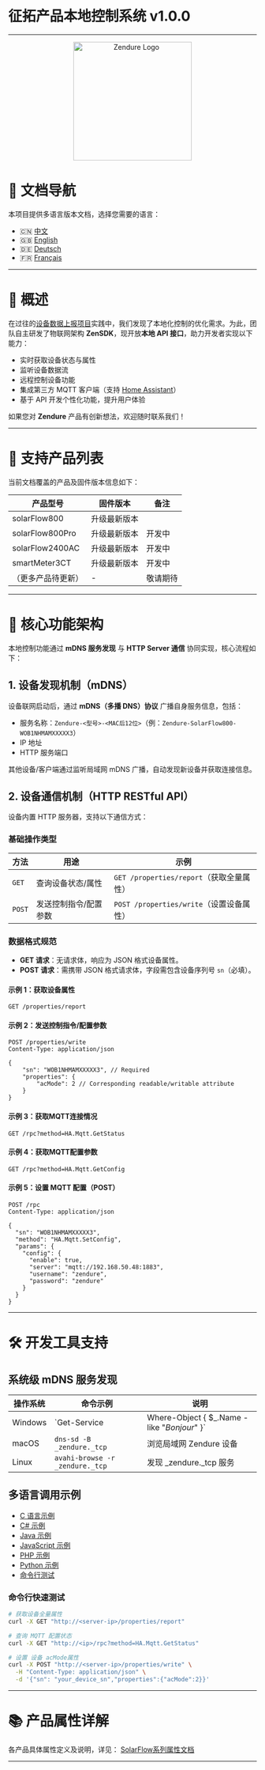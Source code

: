<!--
 * @Author: dav1d wei.liu@zendure.com
 * @Date: 2025-03-04 14:39:17
 * @LastEditors: dav1d wei.liu@zendure.com
 * @LastEditTime: 2025-07-29 16:01:26
 * @FilePath: /zenSDK/docs/zh.md
 * @Description: 征拓产品本地控制系统技术文档（v1.0.0）
 * 
 * Copyright (c) 2025 by Zendure, All Rights Reserved. 
-->

# 征拓产品本地控制系统 v1.0.0

---

<p align="center">
  <img src="https://zendure.com/cdn/shop/files/zendure-logo-infinity-charge_240x.png?v=1717728038" alt="Zendure Logo" width="240">
</p>

# 📖 文档导航

本项目提供多语言版本文档，选择您需要的语言：

- 🇨🇳 [中文](./zh.md)
- 🇬🇧 [English](../README.md)
- 🇩🇪 [Deutsch](./de.md)
- 🇫🇷 [Français](./fr.md)

---

# 🌟 概述

在过往的[设备数据上报项目](https://github.com/Zendure/developer-device-data-report)实践中，我们发现了本地化控制的优化需求。为此，团队自主研发了物联网架构 **ZenSDK**，现开放**本地 API 接口**，助力开发者实现以下能力：

- 实时获取设备状态与属性
- 监听设备数据流
- 远程控制设备功能
- 集成第三方 MQTT 客户端（支持 [Home Assistant](https://www.home-assistant.io/integrations/mqtt/)）
- 基于 API 开发个性化功能，提升用户体验

如果您对 **Zendure** 产品有创新想法，欢迎随时联系我们！

---

# 📌 支持产品列表

当前文档覆盖的产品及固件版本信息如下：

| 产品型号           | 固件版本 | 备注     |
| ------------------ | -------- | -------- |
| solarFlow800       | 升级最新版本   |          |
| solarFlow800Pro    | 升级最新版本   | 开发中   |
| solarFlow2400AC    | 升级最新版本   | 开发中   |
| smartMeter3CT      | 升级最新版本   | 开发中   |
| （更多产品待更新） | -        | 敬请期待 |

---

# 🚀 核心功能架构

本地控制功能通过 **mDNS 服务发现** 与 **HTTP Server 通信** 协同实现，核心流程如下：

## 1. 设备发现机制（mDNS）

设备联网启动后，通过 **mDNS（多播 DNS）协议** 广播自身服务信息，包括：

- 服务名称：`Zendure-<型号>-<MAC后12位>`（例：`Zendure-SolarFlow800-WOB1NHMAMXXXXX3`）
- IP 地址
- HTTP 服务端口

其他设备/客户端通过监听局域网 mDNS 广播，自动发现新设备并获取连接信息。

## 2. 设备通信机制（HTTP RESTful API）

设备内置 HTTP 服务器，支持以下通信方式：

### 基础操作类型

| 方法     | 用途                  | 示例                                       |
| -------- | --------------------- | ------------------------------------------ |
| `GET`  | 查询设备状态/属性     | `GET /properties/report`（获取全量属性） |
| `POST` | 发送控制指令/配置参数 | `POST /properties/write`（设置设备属性） |

### 数据格式规范

- **GET 请求**：无请求体，响应为 JSON 格式设备属性。
- **POST 请求**：需携带 JSON 格式请求体，字段需包含设备序列号 `sn`（必填）。

#### 示例 1：获取设备属性

```http
GET /properties/report
```
#### 示例 2：发送控制指令/配置参数

```http
POST /properties/write
Content-Type: application/json

{
    "sn": "WOB1NHMAMXXXXX3", // Required
    "properties": {
        "acMode": 2 // Corresponding readable/writable attribute
    }
}
```

#### 示例 3：获取MQTT连接情况

```http
GET /rpc?method=HA.Mqtt.GetStatus
```

#### 示例 4：获取MQTT配置参数

```http
GET /rpc?method=HA.Mqtt.GetConfig
```

#### 示例 5：设置 MQTT 配置（POST）

```http
POST /rpc
Content-Type: application/json

{
  "sn": "WOB1NHMAMXXXXX3",
  "method": "HA.Mqtt.SetConfig",
  "params": {
    "config": {
      "enable": true,
      "server": "mqtt://192.168.50.48:1883",
      "username": "zendure",
      "password": "zendure"
    }
  }
}
```

---

# 🛠️ 开发工具支持

## 系统级 mDNS 服务发现

| 操作系统 | 命令示例                          | 说明                                          |
| -------- | --------------------------------- | --------------------------------------------- |
| Windows  | `Get-Service                      | Where-Object { $_.Name -like "*Bonjour*" }` |
| macOS    | `dns-sd -B _zendure._tcp`       | 浏览局域网 Zendure 设备                       |
| Linux    | `avahi-browse -r _zendure._tcp` | 发现 _zendure._tcp 服务                       |

## 多语言调用示例

- [C 语言示例](../examples/C/demo.c)
- [C# 示例](../examples/C#/demo.cpp)
- [Java 示例](../examples/Java/demo.java)
- [JavaScript 示例](../examples/JavaScript/demo.js)
- [PHP 示例](../examples/PHP/demo.php)
- [Python 示例](../examples/Python/demo.py)
- [命令行测试](#命令行快速测试)

### 命令行快速测试

```bash
# 获取设备全量属性
curl -X GET "http://<server-ip>/properties/report"

# 查询 MQTT 配置状态
curl -X GET "http://<ip>/rpc?method=HA.Mqtt.GetStatus"

# 设置 设备 acMode属性
curl -X POST "http://<server-ip>/properties/write" \
  -H "Content-Type: application/json" \
  -d '{"sn": "your_device_sn","properties":{"acMode":2}}'
```

---

# 📚 产品属性详解

各产品具体属性定义及说明，详见：
[SolarFlow系列属性文档](./zh_properties.md)

---
